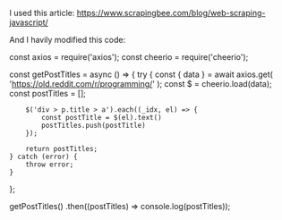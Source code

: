 I used this article:
https://www.scrapingbee.com/blog/web-scraping-javascript/


And I havily modified this code:

const axios = require('axios');
const cheerio = require('cheerio');

const getPostTitles = async () => {
	try {
		const { data } = await axios.get(
			'https://old.reddit.com/r/programming/'
		);
		const $ = cheerio.load(data);
		const postTitles = [];

		$('div > p.title > a').each((_idx, el) => {
			const postTitle = $(el).text()
			postTitles.push(postTitle)
		});

		return postTitles;
	} catch (error) {
		throw error;
	}
};

getPostTitles()
    .then((postTitles) => console.log(postTitles));
